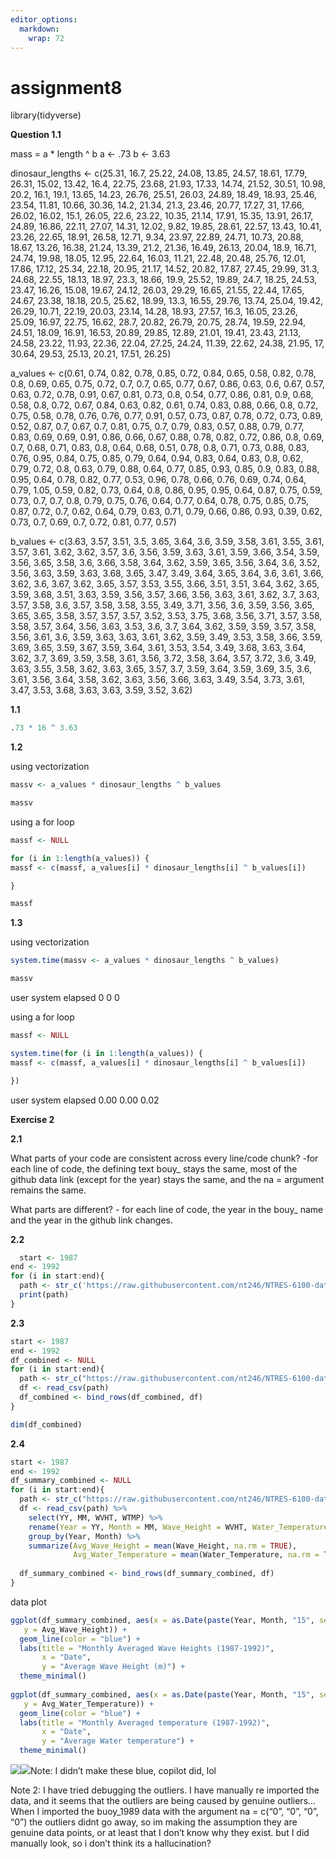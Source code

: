 ```yaml
---
editor_options: 
  markdown: 
    wrap: 72
---
```


# assignment8

library(tidyverse)

**Question 1.1**

mass = a \* length \^ b a \<- .73 b \<- 3.63

dinosaur_lengths \<- c(25.31, 16.7, 25.22, 24.08, 13.85, 24.57, 18.61,
17.79, 26.31, 15.02, 13.42, 16.4, 22.75, 23.68, 21.93, 17.33, 14.74,
21.52, 30.51, 10.98, 20.2, 16.1, 19.1, 13.65, 14.23, 26.76, 25.51,
26.03, 24.89, 18.49, 18.93, 25.46, 23.54, 11.81, 10.66, 30.36, 14.2,
21.34, 21.3, 23.46, 20.77, 17.27, 31, 17.66, 26.02, 16.02, 15.1, 26.05,
22.6, 23.22, 10.35, 21.14, 17.91, 15.35, 13.91, 26.17, 24.89, 16.86,
22.11, 27.07, 14.31, 12.02, 9.82, 19.85, 28.61, 22.57, 13.43, 10.41,
23.26, 22.65, 18.91, 26.58, 12.71, 9.34, 23.97, 22.89, 24.71, 10.73,
20.88, 18.67, 13.26, 16.38, 21.24, 13.39, 21.2, 21.36, 16.49, 26.13,
20.04, 18.9, 16.71, 24.74, 19.98, 18.05, 12.95, 22.64, 16.03, 11.21,
22.48, 20.48, 25.76, 12.01, 17.86, 17.12, 25.34, 22.18, 20.95, 21.17,
14.52, 20.82, 17.87, 27.45, 29.99, 31.3, 24.68, 22.55, 18.13, 18.97,
23.3, 18.66, 19.9, 25.52, 19.89, 24.7, 18.25, 24.53, 23.47, 16.26,
15.08, 19.67, 24.12, 26.03, 29.29, 16.65, 21.55, 22.44, 17.65, 24.67,
23.38, 18.18, 20.5, 25.62, 18.99, 13.3, 16.55, 29.76, 13.74, 25.04,
19.42, 26.29, 10.71, 22.19, 20.03, 23.14, 14.28, 18.93, 27.57, 16.3,
16.05, 23.26, 25.09, 16.97, 22.75, 16.62, 28.7, 20.82, 26.79, 20.75,
28.74, 19.59, 22.94, 24.51, 18.09, 16.91, 16.53, 20.89, 29.85, 12.89,
21.01, 19.41, 23.43, 21.13, 24.58, 23.22, 11.93, 22.36, 22.04, 27.25,
24.24, 11.39, 22.62, 24.38, 21.95, 17, 30.64, 29.53, 25.13, 20.21,
17.51, 26.25)

a_values \<- c(0.61, 0.74, 0.82, 0.78, 0.85, 0.72, 0.84, 0.65, 0.58,
0.82, 0.78, 0.8, 0.69, 0.65, 0.75, 0.72, 0.7, 0.7, 0.65, 0.77, 0.67,
0.86, 0.63, 0.6, 0.67, 0.57, 0.63, 0.72, 0.78, 0.91, 0.67, 0.81, 0.73,
0.8, 0.54, 0.77, 0.86, 0.81, 0.9, 0.68, 0.58, 0.8, 0.72, 0.67, 0.84,
0.63, 0.82, 0.61, 0.74, 0.83, 0.88, 0.66, 0.8, 0.72, 0.75, 0.58, 0.78,
0.76, 0.76, 0.77, 0.91, 0.57, 0.73, 0.87, 0.78, 0.72, 0.73, 0.89, 0.52,
0.87, 0.7, 0.67, 0.7, 0.81, 0.75, 0.7, 0.79, 0.83, 0.57, 0.88, 0.79,
0.77, 0.83, 0.69, 0.69, 0.91, 0.86, 0.66, 0.67, 0.88, 0.78, 0.82, 0.72,
0.86, 0.8, 0.69, 0.7, 0.68, 0.71, 0.83, 0.8, 0.64, 0.68, 0.51, 0.78,
0.8, 0.71, 0.73, 0.88, 0.83, 0.76, 0.95, 0.84, 0.75, 0.85, 0.79, 0.64,
0.94, 0.83, 0.64, 0.83, 0.8, 0.62, 0.79, 0.72, 0.8, 0.63, 0.79, 0.88,
0.64, 0.77, 0.85, 0.93, 0.85, 0.9, 0.83, 0.88, 0.95, 0.64, 0.78, 0.82,
0.77, 0.53, 0.96, 0.78, 0.66, 0.76, 0.69, 0.74, 0.64, 0.79, 1.05, 0.59,
0.82, 0.73, 0.64, 0.8, 0.86, 0.95, 0.95, 0.64, 0.87, 0.75, 0.59, 0.73,
0.7, 0.7, 0.8, 0.79, 0.75, 0.76, 0.64, 0.77, 0.64, 0.78, 0.75, 0.85,
0.75, 0.87, 0.72, 0.7, 0.62, 0.64, 0.79, 0.63, 0.71, 0.79, 0.66, 0.86,
0.93, 0.39, 0.62, 0.73, 0.7, 0.69, 0.7, 0.72, 0.81, 0.77, 0.57)

b_values \<- c(3.63, 3.57, 3.51, 3.5, 3.65, 3.64, 3.6, 3.59, 3.58, 3.61,
3.55, 3.61, 3.57, 3.61, 3.62, 3.62, 3.57, 3.6, 3.56, 3.59, 3.63, 3.61,
3.59, 3.66, 3.54, 3.59, 3.56, 3.65, 3.58, 3.6, 3.66, 3.58, 3.64, 3.62,
3.59, 3.65, 3.56, 3.64, 3.6, 3.52, 3.56, 3.63, 3.59, 3.63, 3.68, 3.65,
3.47, 3.49, 3.64, 3.65, 3.64, 3.6, 3.61, 3.66, 3.62, 3.6, 3.67, 3.62,
3.65, 3.57, 3.53, 3.55, 3.66, 3.51, 3.51, 3.64, 3.62, 3.65, 3.59, 3.68,
3.51, 3.63, 3.59, 3.56, 3.57, 3.66, 3.56, 3.63, 3.61, 3.62, 3.7, 3.63,
3.57, 3.58, 3.6, 3.57, 3.58, 3.58, 3.55, 3.49, 3.71, 3.56, 3.6, 3.59,
3.56, 3.65, 3.65, 3.65, 3.58, 3.57, 3.57, 3.57, 3.52, 3.53, 3.75, 3.68,
3.56, 3.71, 3.57, 3.58, 3.58, 3.57, 3.64, 3.56, 3.63, 3.53, 3.6, 3.7,
3.64, 3.62, 3.59, 3.59, 3.57, 3.58, 3.56, 3.61, 3.6, 3.59, 3.63, 3.63,
3.61, 3.62, 3.59, 3.49, 3.53, 3.58, 3.66, 3.59, 3.69, 3.65, 3.59, 3.67,
3.59, 3.64, 3.61, 3.53, 3.54, 3.49, 3.68, 3.63, 3.64, 3.62, 3.7, 3.69,
3.59, 3.58, 3.61, 3.56, 3.72, 3.58, 3.64, 3.57, 3.72, 3.6, 3.49, 3.63,
3.55, 3.58, 3.62, 3.63, 3.65, 3.57, 3.7, 3.59, 3.64, 3.59, 3.69, 3.5,
3.6, 3.61, 3.56, 3.64, 3.58, 3.62, 3.63, 3.56, 3.66, 3.63, 3.49, 3.54,
3.73, 3.61, 3.47, 3.53, 3.68, 3.63, 3.63, 3.59, 3.52, 3.62)

**1.1**

``` r
.73 * 16 ^ 3.63
```

**1.2**

using vectorization

``` r
massv <- a_values * dinosaur_lengths ^ b_values

massv
```

using a for loop

``` r
massf <- NULL

for (i in 1:length(a_values)) {
massf <- c(massf, a_values[i] * dinosaur_lengths[i] ^ b_values[i])

}

massf
```

**1.3**

using vectorization

``` r
system.time(massv <- a_values * dinosaur_lengths ^ b_values)

massv
```

user system elapsed 0 0 0

using a for loop

``` r
massf <- NULL

system.time(for (i in 1:length(a_values)) {
massf <- c(massf, a_values[i] * dinosaur_lengths[i] ^ b_values[i])

})
```

user system elapsed 0.00 0.00 0.02

**Exercise 2**

**2.1**

What parts of your code are consistent across every line/code chunk?
-for each line of code, the defining text bouy\_ stays the same, most of
the github data link (except for the year) stays the same, and the na =
argument remains the same.

What parts are different? - for each line of code, the year in the
bouy\_ name and the year in the github link changes.

**2.2**

``` r
  start <- 1987
end <- 1992
for (i in start:end){
  path <- str_c('https://raw.githubusercontent.com/nt246/NTRES-6100-data-science/master/datasets/buoydata/44013_', i, '.csv')
  print(path)
}
```

**2.3**

``` r
start <- 1987
end <- 1992
df_combined <- NULL
for (i in start:end){
  path <- str_c("https://raw.githubusercontent.com/nt246/NTRES-6100-data-science/master/datasets/buoydata/44013_", i, ".csv")
  df <- read_csv(path)
  df_combined <- bind_rows(df_combined, df)
}

dim(df_combined)
```

**2.4**

``` r
start <- 1987
end <- 1992
df_summary_combined <- NULL
for (i in start:end){
  path <- str_c("https://raw.githubusercontent.com/nt246/NTRES-6100-data-science/master/datasets/buoydata/44013_", i, ".csv")
  df <- read_csv(path) %>%
    select(YY, MM, WVHT, WTMP) %>%
    rename(Year = YY, Month = MM, Wave_Height = WVHT, Water_Temperature = WTMP) %>%
    group_by(Year, Month) %>%
    summarize(Avg_Wave_Height = mean(Wave_Height, na.rm = TRUE),
              Avg_Water_Temperature = mean(Water_Temperature, na.rm = TRUE))
  
  df_summary_combined <- bind_rows(df_summary_combined, df)
}
```

data plot

``` r
ggplot(df_summary_combined, aes(x = as.Date(paste(Year, Month, "15", sep = "-")), 
   y = Avg_Wave_Height)) +
  geom_line(color = "blue") +
  labs(title = "Monthly Averaged Wave Heights (1987-1992)",
       x = "Date",
       y = "Average Wave Height (m)") +
  theme_minimal()
  
ggplot(df_summary_combined, aes(x = as.Date(paste(Year, Month, "15", sep = "-")), 
   y = Avg_Water_Temperature)) +
  geom_line(color = "blue") +
  labs(title = "Monthly Averaged temperature (1987-1992)",
       x = "Date",
       y = "Average Water temperature") +
  theme_minimal()
```

![](a1e0f841-13e1-4223-9a9f-4d05f25bb0bb.png)![](5143f6ee-cde6-4bfb-ab0d-037685abcc9d.png)Note:
I didn’t make these blue, copilot did, lol

Note 2: I have tried debugging the outliers. I have manually re imported
the data, and it seems that the outliers are being caused by genuine
outliers… When I imported the buoy_1989 data with the argument na =
c(“0”, “0”, “0”, “0”) the outliers didnt go away, so im making the
assumption they are genuine data points, or at least that I don’t know
why they exist. but I did manually look, so i don’t think its a
hallucination?
